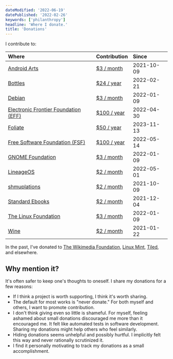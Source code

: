 ```yaml
---
dateModified: '2022-06-19'
datePublished: '2022-02-26'
keywords: ['philanthropy']
headline: 'Where I donate.'
title: 'Donations'
---
```


I contribute to:

| Where                                                   | Contribution                                                         | Since      |
| :------------------------------------------------------ | :------------------------------------------------------------------- | :--------- |
| [Android Arts](https://androidarts.com)                 | [$3 / month](https://patreon.com/androidarts)                        | 2021-10-09 |
| [Bottles](https://usebottles.com)                       | [$24 / year](https://usebottles.com/funding)                         | 2022-02-21 |
| [Debian](https://debian.org)                            | [$3 / month](https://debian.org/donations#spi)                       | 2022-01-09 |
| [Electronic Frontier Foundation (EFF)](https://eff.org) | [$100 / year](https://supporters.eff.org/donate/join-eff-m--h)       | 2022-04-30 |
| [Foliate](https://johnfactotum.github.io/foliate/)      | [$50 / year](https://www.buymeacoffee.com/johnfactotum)              | 2023-11-13 |
| [Free Software Foundation (FSF)](https://fsf.org)       | [$100 / year](https://my.fsf.org/donate)                             | 2022-05-14 |
| [GNOME Foundation](https://gnome.org)                   | [$3 / month](https://gnome.org/donate)                               | 2022-01-09 |
| [LineageOS](https://lineageos.org)                      | [$2 / month](https://patreon.com/LineageOS)                          | 2022-05-01 |
| [shmuplations](https://shmuplations.com)                | [$2 / month](https://patreon.com/shmuplations)                       | 2021-10-09 |
| [Standard Ebooks](https://standardebooks.org)           | [$2 / month](https://fundraising.fracturedatlas.org/standard-ebooks) | 2021-12-04 |
| [The Linux Foundation](https://linuxfoundation.org)     | [$3 / month](https://linuxfoundation.org/donate)                     | 2022-01-09 |
| [Wine](https://winehq.org)                              | [$2 / month](https://winehq.org/donate)                              | 2021-01-22 |

In the past, I've donated to
[The Wikimedia Foundation](https://wikimediafoundation.org),
[Linux Mint](https://linuxmint.com), [Tiled](https://mapeditor.org), and
elsewhere.

## Why mention it?

It's often safer to keep one's thoughts to oneself. I share my donations for a
few reasons:

- If I think a project is worth supporting, I think it's worth sharing.
- The default for most works is "never donate." For both myself and others, I
  want to promote contribution.
- I don't think giving even so little is shameful. For myself, feeling ashamed
  about small donations discouraged me more than it encouraged me. It felt like
  automated tests in software development. Sharing my donations might help
  others who feel similarly.
- Hiding donations seems unhelpful and possibly hurtful. I implicitly felt this
  way and never rationally scrutinized it.
- I find it personally motivating to track my donations as a small
  accomplishment.
